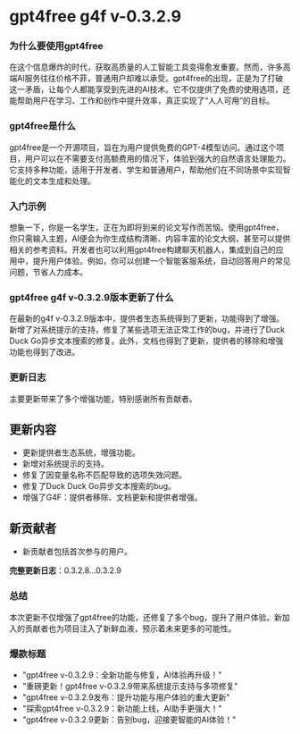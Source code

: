 # gpt4free g4f v-0.3.2.9
### 为什么要使用gpt4free

在这个信息爆炸的时代，获取高质量的人工智能工具变得愈发重要。然而，许多高端AI服务往往价格不菲，普通用户却难以承受。gpt4free的出现，正是为了打破这一矛盾，让每个人都能享受到先进的AI技术。它不仅提供了免费的使用选项，还能帮助用户在学习、工作和创作中提升效率，真正实现了“人人可用”的目标。

### gpt4free是什么

gpt4free是一个开源项目，旨在为用户提供免费的GPT-4模型访问。通过这个项目，用户可以在不需要支付高额费用的情况下，体验到强大的自然语言处理能力。它支持多种功能，适用于开发者、学生和普通用户，帮助他们在不同场景中实现智能化的文本生成和处理。

### 入门示例

想象一下，你是一名学生，正在为即将到来的论文写作而苦恼。使用gpt4free，你只需输入主题，AI便会为你生成结构清晰、内容丰富的论文大纲，甚至可以提供相关的参考资料。开发者也可以利用gpt4free构建聊天机器人，集成到自己的应用中，提升用户体验。例如，你可以创建一个智能客服系统，自动回答用户的常见问题，节省人力成本。

### gpt4free g4f v-0.3.2.9版本更新了什么

在最新的g4f v-0.3.2.9版本中，提供者生态系统得到了更新，功能得到了增强。新增了对系统提示的支持，修复了某些选项无法正常工作的bug，并进行了Duck Duck Go异步文本搜索的修复。此外，文档也得到了更新，提供者的移除和增强功能也得到了改进。

### 更新日志

主要更新带来了多个增强功能，特别感谢所有贡献者。

## 更新内容
- 更新提供者生态系统，增强功能。
- 新增对系统提示的支持。
- 修复了因变量名称不匹配导致的选项失效问题。
- 修复了Duck Duck Go异步文本搜索的bug。
- 增强了G4F：提供者移除、文档更新和提供者增强。

## 新贡献者
- 新贡献者包括首次参与的用户。

**完整更新日志**：0.3.2.8...0.3.2.9

### 总结

本次更新不仅增强了gpt4free的功能，还修复了多个bug，提升了用户体验。新加入的贡献者也为项目注入了新鲜血液，预示着未来更多的可能性。

### 爆款标题

- "gpt4free v-0.3.2.9：全新功能与修复，AI体验再升级！"
- "重磅更新！gpt4free v-0.3.2.9带来系统提示支持与多项修复"
- "gpt4free v-0.3.2.9发布：提升功能与用户体验的重大更新"
- "探索gpt4free v-0.3.2.9：新功能上线，AI助手更强大！"
- "gpt4free v-0.3.2.9更新：告别bug，迎接更智能的AI体验！"